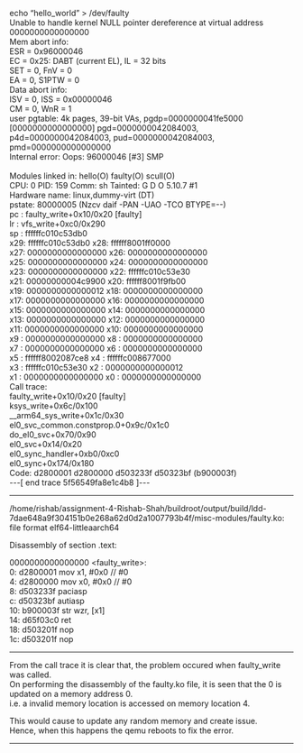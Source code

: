 echo “hello_world” > /dev/faulty <br /> 
Unable to handle kernel NULL pointer dereference at virtual address 0000000000000000 <br /> 
Mem abort info: <br /> 
  ESR = 0x96000046 <br /> 
  EC = 0x25: DABT (current EL), IL = 32 bits <br /> 
  SET = 0, FnV = 0 <br /> 
  EA = 0, S1PTW = 0 <br /> 
Data abort info: <br /> 
  ISV = 0, ISS = 0x00000046 <br /> 
  CM = 0, WnR = 1 <br /> 
user pgtable: 4k pages, 39-bit VAs, pgdp=0000000041fe5000 <br /> 
[0000000000000000] pgd=0000000042084003, p4d=0000000042084003, pud=0000000042084003, pmd=0000000000000000 <br /> 
Internal error: Oops: 96000046 [#3] SMP <br />  
Modules linked in: hello(O) faulty(O) scull(O) <br /> 
CPU: 0 PID: 159 Comm: sh Tainted: G      D    O      5.10.7 #1 <br /> 
Hardware name: linux,dummy-virt (DT) <br /> 
pstate: 80000005 (Nzcv daif -PAN -UAO -TCO BTYPE=--) <br /> 
pc : faulty_write+0x10/0x20 [faulty] <br /> 
lr : vfs_write+0xc0/0x290 <br /> 
sp : ffffffc010c53db0 <br /> 
x29: ffffffc010c53db0 x28: ffffff8001ff0000 <br /> 
x27: 0000000000000000 x26: 0000000000000000 <br />
x25: 0000000000000000 x24: 0000000000000000 <br />
x23: 0000000000000000 x22: ffffffc010c53e30 <br />
x21: 00000000004c9900 x20: ffffff8001f9fb00 <br />
x19: 0000000000000012 x18: 0000000000000000 <br />
x17: 0000000000000000 x16: 0000000000000000 <br />
x15: 0000000000000000 x14: 0000000000000000 <br />
x13: 0000000000000000 x12: 0000000000000000 <br />
x11: 0000000000000000 x10: 0000000000000000 <br />
x9 : 0000000000000000 x8 : 0000000000000000 <br />
x7 : 0000000000000000 x6 : 0000000000000000 <br />
x5 : ffffff8002087ce8 x4 : ffffffc008677000 <br />
x3 : ffffffc010c53e30 x2 : 0000000000000012 <br />
x1 : 0000000000000000 x0 : 0000000000000000 <br />
Call trace: <br />
 faulty_write+0x10/0x20 [faulty] <br />
 ksys_write+0x6c/0x100 <br />
 __arm64_sys_write+0x1c/0x30 <br />
 el0_svc_common.constprop.0+0x9c/0x1c0 <br />
 do_el0_svc+0x70/0x90 <br />
 el0_svc+0x14/0x20 <br />
 el0_sync_handler+0xb0/0xc0 <br />
 el0_sync+0x174/0x180 <br />
Code: d2800001 d2800000 d503233f d50323bf (b900003f)  <br />
---[ end trace 5f56549fa8e1c4b8 ]--- <br />
 
-----------------------------------------------------------------------------------------------------------------------------------------------------------------------
/home/rishab/assignment-4-Rishab-Shah/buildroot/output/build/ldd-7dae648a9f304151b0e268a62d0d2a1007793b4f/misc-modules/faulty.ko:     file format elf64-littleaarch64
<br />

Disassembly of section .text: <br />

0000000000000000 <faulty_write>: <br />
   0:   d2800001        mov     x1, #0x0                        // #0    <br />
   4:   d2800000        mov     x0, #0x0                        // #0    <br />
   8:   d503233f        paciasp                                          <br />
   c:   d50323bf        autiasp                                          <br />
  10:   b900003f        str     wzr, [x1]                                <br />
  14:   d65f03c0        ret                                              <br />
  18:   d503201f        nop                                              <br />
  1c:   d503201f        nop                                              <br />


-----------------------------------------------------------------------------------------------------------------------------------------------------------------------

From the call trace it is clear that, the problem occured when faulty_write was called. <br />
On performing the disassembly of the faulty.ko file, it is seen that the 0 is updated on a memory address 0. <br />
i.e. a invalid memory location is accessed on memory location 4. <br />

This would cause to update any random memory and create issue. <br />
Hence, when this happens the qemu reboots to fix the error. <br />


----------------------------------------------------------------------------------------------------------------------------------------------------------------------

